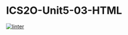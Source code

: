 # ICS2O-Unit5-03-HTML
[![linter](https://github.com/GustavoRojasFlores/ICS2O-Unit5-03-HTML/workflows/linter/badge.svg)](https://github.com/marketplace/actions/super-linter)
